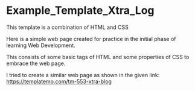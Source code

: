 # Example_Template_Xtra_Log

This template is a combination of HTML and CSS

Here is a simple web page created for practice in the initial phase of learning Web Development.

This consists of some basic tags of HTML and some properties of CSS to embrace the web page.

I tried to create a similar web page as shown in the given link: https://templatemo.com/tm-553-xtra-blog
